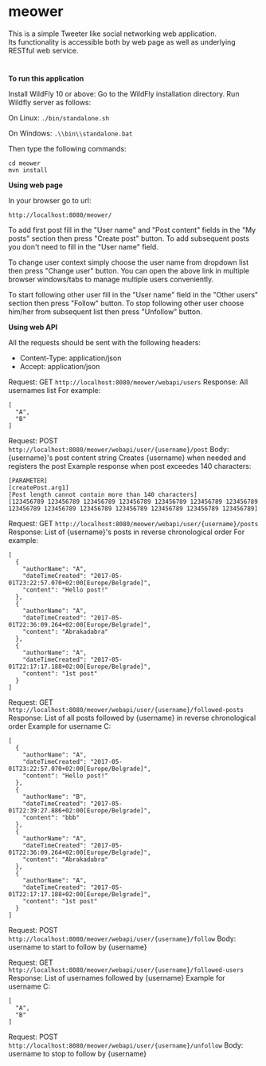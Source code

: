 # meower
This is a simple Tweeter like social networking web application.<br>
Its functionality is accessible both by web page as well as underlying RESTful web service.

#

**To run this application**

Install WildFly 10 or above:
Go to the WildFly installation directory.
Run Wildfly server as follows:

On Linux:
`./bin/standalone.sh`

On Windows:
`.\\bin\\standalone.bat`

Then type the following commands:
```
cd meower
mvn install
```

**Using web page**

In your browser go to url:

`http://localhost:8080/meower/`

To add first post fill in the "User name" and "Post content" fields in the "My posts" section then press "Create post" button.
To add subsequent posts you don't need to fill in the "User name" field.

To change user context simply choose the user name from dropdown list then press "Change user" button.
You can open the above link in multiple browser windows/tabs to manage multiple users conveniently.

To start following other user fill in the "User name" field in the "Other users" section then press "Follow" button.
To stop following other user choose him/her from subsequent list then press "Unfollow" button.

**Using web API**

All the requests should be sent with the following headers:
- Content-Type: application/json
- Accept: application/json

Request:
GET
`http://localhost:8080/meower/webapi/users`
Response: All usernames list
For example:
```
[
  "A",
  "B"
]
```

Request:
POST
`http://localhost:8080/meower/webapi/user/{username}/post`
Body: {username}'s post content string
Creates {username} when needed and registers the post
Example response when post exceedes 140 characters:
```
[PARAMETER]
[createPost.arg1]
[Post length cannot contain more than 140 characters]
[123456789 123456789 123456789 123456789 123456789 123456789 123456789 
123456789 123456789 123456789 123456789 123456789 123456789 123456789]
```

Request:
GET
`http://localhost:8080/meower/webapi/user/{username}/posts`
Response: List of {username}'s posts in reverse chronological order
For example:
```
[
  {
    "authorName": "A",
	"dateTimeCreated": "2017-05-01T23:22:57.070+02:00[Europe/Belgrade]",
	"content": "Hello post!"
  },
  {
	"authorName": "A",
	"dateTimeCreated": "2017-05-01T22:36:09.264+02:00[Europe/Belgrade]",
	"content": "Abrakadabra"
  },
  {
	"authorName": "A",
	"dateTimeCreated": "2017-05-01T22:17:17.188+02:00[Europe/Belgrade]",
	"content": "1st post"
  }
]
```

Request:
GET
`http://localhost:8080/meower/webapi/user/{username}/followed-posts`
Response: List of all posts followed by {username} in reverse chronological order
Example for username C:
```
[
  {
	"authorName": "A",
	"dateTimeCreated": "2017-05-01T23:22:57.070+02:00[Europe/Belgrade]",
	"content": "Hello post!"
  },
  {
	"authorName": "B",
	"dateTimeCreated": "2017-05-01T22:39:27.886+02:00[Europe/Belgrade]",
	"content": "bbb"
  },
  {
	"authorName": "A",
	"dateTimeCreated": "2017-05-01T22:36:09.264+02:00[Europe/Belgrade]",
	"content": "Abrakadabra"
  },
  {
	"authorName": "A",
	"dateTimeCreated": "2017-05-01T22:17:17.188+02:00[Europe/Belgrade]",
	"content": "1st post"
  }
]
```

Request:
POST
`http://localhost:8080/meower/webapi/user/{username}/follow`
Body: username to start to follow by {username}

Request:
GET
`http://localhost:8080/meower/webapi/user/{username}/followed-users`
Response: List of usernames followed by {username}
Example for username C:
```
[
  "A",
  "B"
]
```

Request:
POST
`http://localhost:8080/meower/webapi/user/{username}/unfollow`
Body: username to stop to follow by {username}
